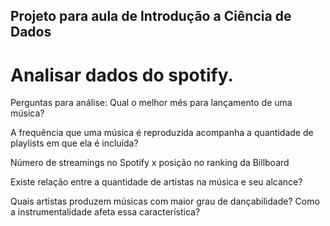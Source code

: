 ## Projeto para aula de Introdução a Ciência de Dados
# Analisar dados do spotify.

Perguntas para análise:
Qual o melhor mês para lançamento de uma música?

A frequência que uma música é reproduzida acompanha a quantidade de playlists em que ela é incluída? 

Número de streamings no Spotify x posição no ranking da Billboard

Existe relação entre a quantidade de artistas na música e seu alcance?

Quais artistas produzem músicas com maior grau de dançabilidade? Como a instrumentalidade afeta essa característica?
